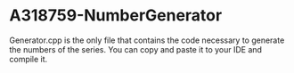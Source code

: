 # A318759-NumberGenerator
Generator.cpp is the only file that contains the code necessary to generate the numbers of the series. You can copy and paste it to your IDE and compile it.
